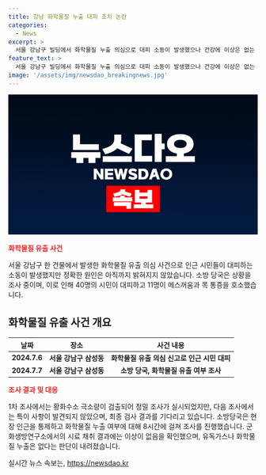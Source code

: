 ```yaml
---
title: 강남 화학물질 누출 대피 조치 논란
categories:
  - News
excerpt: >
  서울 강남구 빌딩에서 화학물질 누출 의심으로 대피 소동이 발생했으나 건강에 이상은 없는 것으로 확인됐다. 소방당국은 화학물질 누출 여부를 8시간 동안 조사했으나 황화수소 극소량만 검출돼 이상없음을 확인했다. 소방당국은 추가 정밀 조사에 대해 논의 중이라고 전했다. (끝)
feature_text: >
  서울 강남구 빌딩에서 화학물질 누출 의심으로 대피 소동이 발생했으나 건강에 이상은 없는 것으로 확인됐다. 소방당국은 화학물질 누출 여부를 8시간 동안 조사했으나 황화수소 극소량만 검출돼 이상없음을 확인했다. 소방당국은 추가 정밀 조사에 대해 논의 중이라고 전했다. (끝)
image: '/assets/img/newsdao_breakingnews.jpg'
---
```


<p><img src="/assets/img/newsdao_breakingnews.jpg" alt="firstkoreanews 속보" /></p>

<p><b><span style="color: #ee2323;">화학물질 유출 사건</span></b></p>

<p data-ke-size="size16">서울 강남구 한 건물에서 발생한 화학물질 유출 의심 사건으로 인근 시민들이 대피하는 소동이 발생했지만 정확한 원인은 아직까지 밝혀지지 않았습니다. 소방 당국은 상황을 조사 중이며, 이로 인해 40명의 시민이 대피하고 11명이 메스꺼움과 목 통증을 호소했습니다.</p>

<h2 data-ke-size="size26">화학물질 유출 사건 개요</h2>

<table>
<thead>
<tr>
<th style="text-align: center; height: 17px;"><b>날짜</b></th>
<th style="text-align: center; height: 17px;"><b>장소</b></th>
<th style="text-align: center; height: 17px;"><b>사건 내용</b></th>
</tr>
</thead>
<tbody>
<tr>
<td style="text-align: center; height: 17px;"><b>2024.7.6</b></td>
<td style="text-align: center; height: 17px;"><b>서울 강남구 삼성동</b></td>
<td style="text-align: center; height: 17px;"><b>화학물질 유출 의심 신고로 인근 시민 대피</b></td>
</tr>
<tr>
<td style="text-align: center; height: 17px;"><b>2024.7.7</b></td>
<td style="text-align: center; height: 17px;"><b>서울 강남구 삼성동</b></td>
<td style="text-align: center; height: 17px;"><b>소방 당국, 화학물질 유출 여부 조사</b></td>
</tr>
</tbody>
</table>

<p><b><span style="color: #ee2323;">조사 결과 및 대응</span></b></p>

<p data-ke-size="size16">1차 조사에서는 황화수소 극소량이 검출되어 정밀 조사가 실시되었지만, 다음 조사에서는 특이 사항이 발견되지 않았으며, 최종 검사 결과를 기다리고 있습니다. 소방당국은 현장 인근을 통제하고 화학물질 누출 여부에 대해 8시간에 걸쳐 조사를 진행했습니다. 군 화생방연구소에서의 시료 채취 결과에는 이상이 없음을 확인했으며, 유독가스나 화학물질 누출은 없다는 판단이 내려졌습니다.</p>
실시간 뉴스 속보는, <a href="https://newsdao.kr" rel="dofollow">https://newsdao.kr</a>


